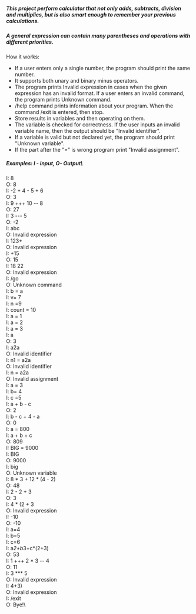 ##### This project perform calculator that not only adds, subtracts, division and multiplies, but is also smart enough to remember your previous calculations.
##### A general expression can contain many parentheses and operations with different priorities.
How it works:
- If a user enters only a single number, the program should print the same number.
- It supports both unary and binary minus operators.
- The program prints Invalid expression in cases when the given expression has an invalid format. 
If a user enters an invalid command, the program prints Unknown command.
- /help command prints information about your program. When the command /exit is entered, then stop.
- Store results in variables and then operating on them.
- The variable is checked for correctness. If the user inputs an invalid variable name, then the output should be "Invalid identifier".
- If a variable is valid but not declared yet, the program should print "Unknown variable".
- If the part after the "=" is wrong program print "Invalid assignment". 

##### Examples:  I - input, O- Output\
I: 8\
O: 8\
I: -2 + 4 - 5 + 6\
O: 3\
I: 9 +++ 10 -- 8\
O: 27\
I: 3 --- 5\
O: -2\
I: abc\
O: Invalid expression\
I: 123+\
O: Invalid expression\
I: +15\
O: 15\
I: 18 22\
O: Invalid expression\
I: /go\
O: Unknown command\
I: b = a\
I: v=   7\
I: n =9\
I: count = 10\
I: a = 1\
I: a = 2\
I: a = 3\
I: a\
O: 3\
I: a2a\
O: Invalid identifier\
I: n1 = a2a\
O: Invalid identifier\
I: n = a2a\
O: Invalid assignment\
I: a  =  3\
I: b= 4\
I: c =5\
I: a + b - c\
O: 2\
I: b - c + 4 - a\
O: 0\
I: a = 800\
I: a + b + c\
O: 809\
I: BIG = 9000\
I: BIG\
O: 9000\
I: big\
O: Unknown variable\
I: 8 * 3 + 12 * (4 - 2)\
O: 48\
I: 2 - 2 + 3\
O: 3\
I: 4 * (2 + 3\
O: Invalid expression\
I:  -10\
O: -10\
I: a=4\
I: b=5\
I: c=6\
I: a*2+b*3+c*(2+3)\
O: 53\
I: 1 +++ 2 * 3 -- 4\
O: 11\
I: 3 *** 5\
O: Invalid expression\
I: 4+3)\
O: Invalid expression\
I: /exit\
O: Bye!\

